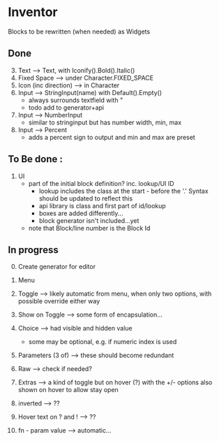 # Inventor 

Blocks to be rewritten (when needed) as Widgets

## Done

3. Text --> Text, with Iconify().Bold().Italic()
2. Fixed Space --> under Character.FIXED_SPACE
15. Icon (inc direction) --> in Character
4. Input --> StringInput(name) with Default().Empty()
    - always surrounds textfield with "
    - todo add to generator+api 
4. Input --> NumberInput
    - similar to stringinput but has number width, min, max
4. Input --> Percent
    - adds a percent sign to output and min and max are preset

## To Be done :

1. UI
    - part of the initial block definition?  inc. lookup/UI ID
      - lookup includes the class at the start - before the '.'  Syntax should be updated to reflect this
      - api library is class and first part of id/lookup
      - boxes are added differently...
      - block generator isn't included...yet
    - note that Block/line number is the Block Id

## In progress


0. Create generator for editor

5. Menu
6. Toggle --> likely automatic from menu, when only two options, with possible override either way
7. Show on Toggle --> some form of encapsulation...
8. Choice --> had visible and hidden value
    - some may be optional, e.g. if numeric index is used
9. Parameters (3 of) --> these should become redundant
10. Raw --> check if needed?
11. Extras --> a kind of toggle but on hover (?) with the +/- options also shown on hover to allow stay open
12. inverted --> ??
13. Hover text on ? and ! --> ??
14. fn - param value --> automatic...
